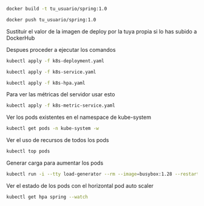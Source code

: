 ```bash
docker build -t tu_usuario/spring:1.0
```

```bash
docker push tu_usuario/spring:1.0
```

Sustituir el valor de la imagen de deploy por la tuya propia si lo has subido a DockerHub

Despues proceder a ejecutar los comandos

```bash
kubectl apply -f k8s-deployment.yaml
```

```bash
kubectl apply -f k8s-service.yaml
```

```bash
kubectl apply -f k8s-hpa.yaml
```

Para ver las métricas del servidor usar esto

```bash
kubectl apply -f k8s-metric-service.yaml
```

Ver los pods existentes en el namespace de kube-system

```bash
kubectl get pods -n kube-system -w
```

Ver el uso de recursos de todos los pods

```bash
kubectl top pods
```

Generar carga para aumentar los pods

```bash
kubectl run -i --tty load-generator --rm --image=busybox:1.28 --restart=Never -- /bin/sh -c "while sleep 0.01; do wget -q -O- http://spring; done"
```

Ver el estado de los pods con el horizontal pod auto scaler

```bash
kubectl get hpa spring --watch
```